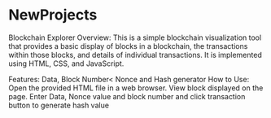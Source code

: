 # NewProjects
Blockchain Explorer
Overview:
This is a simple blockchain visualization tool that provides a basic display of blocks in a blockchain, the transactions within those blocks, and details of individual transactions. It is implemented using HTML, CSS, and JavaScript.

Features:
Data, Block Number< Nonce and Hash generator
How to Use:
Open the provided HTML file in a web browser.
View block displayed on the page.
Enter Data, Nonce value and block number and click transaction button to generate hash value


